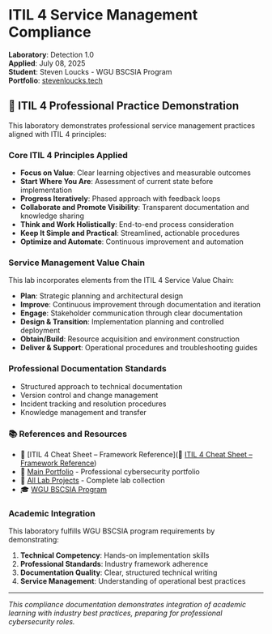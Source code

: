 # ITIL 4 Service Management Compliance

**Laboratory**: Detection 1.0  
**Applied**: July 08, 2025  
**Student**: Steven Loucks - WGU BSCSIA Program  
**Portfolio**: [stevenloucks.tech](https://stevenloucks.tech)

## 🎯 ITIL 4 Professional Practice Demonstration

This laboratory demonstrates professional service management practices aligned with ITIL 4 principles:

### Core ITIL 4 Principles Applied

- **Focus on Value**: Clear learning objectives and measurable outcomes
- **Start Where You Are**: Assessment of current state before implementation  
- **Progress Iteratively**: Phased approach with feedback loops
- **Collaborate and Promote Visibility**: Transparent documentation and knowledge sharing
- **Think and Work Holistically**: End-to-end process consideration
- **Keep It Simple and Practical**: Streamlined, actionable procedures
- **Optimize and Automate**: Continuous improvement and automation

### Service Management Value Chain

This lab incorporates elements from the ITIL 4 Service Value Chain:

- **Plan**: Strategic planning and architectural design
- **Improve**: Continuous improvement through documentation and iteration
- **Engage**: Stakeholder communication through clear documentation
- **Design & Transition**: Implementation planning and controlled deployment
- **Obtain/Build**: Resource acquisition and environment construction
- **Deliver & Support**: Operational procedures and troubleshooting guides

### Professional Documentation Standards

- Structured approach to technical documentation
- Version control and change management
- Incident tracking and resolution procedures
- Knowledge management and transfer

### 📚 References and Resources

- 📘 [ITIL 4 Cheat Sheet – Framework Reference](📘 [ITIL 4 Cheat Sheet – Framework Reference](https://github.com/sloucks623/stevenloucks.github.io/blob/main/frameworks/itil-4-cheat-sheet.md))
- 🔗 [Main Portfolio](https://stevenloucks.tech) - Professional cybersecurity portfolio
- 📁 [All Lab Projects](https://github.com/sloucks623?tab=repositories&q=lab-) - Complete lab collection
- 🎓 [WGU BSCSIA Program](https://www.wgu.edu/online-it-degrees/cybersecurity-information-assurance-bachelors-program.html)

### Academic Integration

This laboratory fulfills WGU BSCSIA program requirements by demonstrating:

1. **Technical Competency**: Hands-on implementation skills
2. **Professional Standards**: Industry framework adherence  
3. **Documentation Quality**: Clear, structured technical writing
4. **Service Management**: Understanding of operational best practices

---
*This compliance documentation demonstrates integration of academic learning with industry best practices, preparing for professional cybersecurity roles.*
